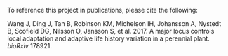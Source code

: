 To reference this project in publications, please cite the following:

Wang J, Ding J, Tan B, Robinson KM, Michelson IH, Johansson A, Nystedt B, Scofield DG, Nilsson O, Jansson S, et al. 2017. A major locus controls local adaptation and adaptive life history variation in a perennial plant. *bioRxiv* 178921.

